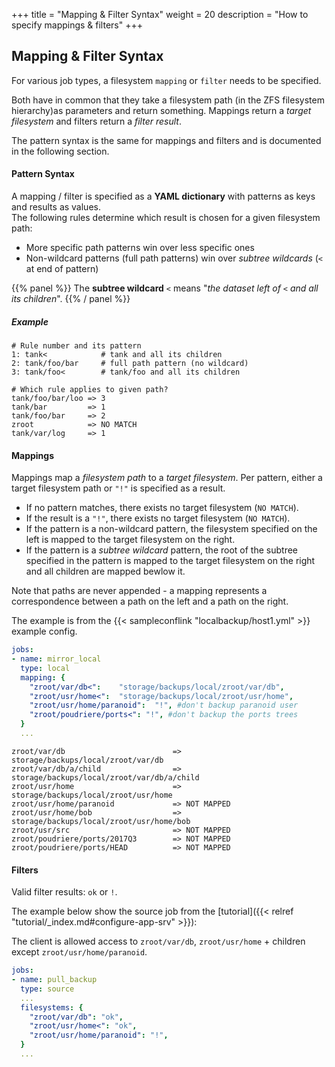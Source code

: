 +++
title = "Mapping & Filter Syntax"
weight = 20
description = "How to specify mappings & filters"
+++

## Mapping & Filter Syntax

For various job types, a filesystem `mapping` or `filter` needs to be
specified.

Both have in common that they take a filesystem path (in the ZFS filesystem hierarchy)as parameters and return something.
Mappings return a *target filesystem* and filters return a *filter result*.

The pattern syntax is the same for mappings and filters and is documented in the following section.

#### Pattern Syntax

A mapping / filter is specified as a **YAML dictionary** with patterns as keys and
results as values.<br />
The following rules determine which result is chosen for a given filesystem path:

* More specific path patterns win over less specific ones
* Non-wildcard patterns (full path patterns) win over *subtree wildcards* (`<` at end of pattern)

{{% panel %}}
The **subtree wildcard** `<` means "*the dataset left of `<` and all its children*".
{{% / panel %}}

##### Example

```
# Rule number and its pattern
1: tank<            # tank and all its children
2: tank/foo/bar     # full path pattern (no wildcard)
3: tank/foo<        # tank/foo and all its children

# Which rule applies to given path?
tank/foo/bar/loo => 3
tank/bar         => 1
tank/foo/bar     => 2
zroot            => NO MATCH
tank/var/log     => 1
```

#### Mappings

Mappings map a *filesystem path* to a *target filesystem*.
Per pattern, either a target filesystem path or `"!"` is specified as a result.

* If no pattern matches, there exists no target filesystem (`NO MATCH`).
* If the result is a `"!"`, there exists no target filesystem (`NO MATCH`).
* If the pattern is a non-wildcard pattern, the filesystem specified on the left is mapped to the target filesystem on the right.
* If the pattern is a *subtree wildcard* pattern, the root of the subtree specified in the pattern is mapped to the target filesystem on the right and all children are mapped bewlow it.

Note that paths are never appended - a mapping represents a correspondence between a path on the left and a path on the right.

The example is from the {{< sampleconflink "localbackup/host1.yml" >}} example config.

```yaml
jobs:
- name: mirror_local
  type: local
  mapping: {
    "zroot/var/db<":    "storage/backups/local/zroot/var/db",
    "zroot/usr/home<":  "storage/backups/local/zroot/usr/home",
    "zroot/usr/home/paranoid":  "!", #don't backup paranoid user
    "zroot/poudriere/ports<": "!", #don't backup the ports trees
  }
  ...
```

```
zroot/var/db                        => storage/backups/local/zroot/var/db
zroot/var/db/a/child                => storage/backups/local/zroot/var/db/a/child
zroot/usr/home                      => storage/backups/local/zroot/usr/home
zroot/usr/home/paranoid             => NOT MAPPED
zroot/usr/home/bob                  => storage/backups/local/zroot/usr/home/bob
zroot/usr/src                       => NOT MAPPED
zroot/poudriere/ports/2017Q3        => NOT MAPPED
zroot/poudriere/ports/HEAD          => NOT MAPPED
```

#### Filters

Valid filter results: `ok` or `!`.

The example below show the source job from the [tutorial]({{< relref "tutorial/_index.md#configure-app-srv" >}}):

The client is allowed access to `zroot/var/db`, `zroot/usr/home` + children except `zroot/usr/home/paranoid`.

```yaml
jobs:
- name: pull_backup
  type: source
  ...
  filesystems: {
    "zroot/var/db": "ok",
    "zroot/usr/home<": "ok",
    "zroot/usr/home/paranoid": "!",
  }
  ...
```
